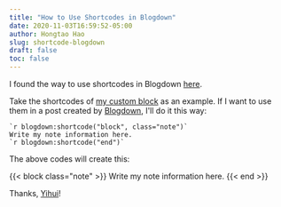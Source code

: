 ```yaml
---
title: "How to Use Shortcodes in Blogdown"
date: 2020-11-03T16:59:52-05:00
author: Hongtao Hao
slug: shortcode-blogdown
draft: false
toc: false
---
```

I found the way to use shortcodes in Blogdown [here](https://github.com/rstudio/blogdown/issues/40#issuecomment-478863914).

Take the shortcodes of [my custom block](/en/blog/custom-blocks-hugo/) as an example. If I want to use them in a post created by [Blogdown](https://bookdown.org/yihui/blogdown/), I'll do it this way:

```
`r blogdown:shortcode("block", class="note")`
Write my note information here.
`r blogdown:shortcode("end")`
```

The above codes will create this:

{{< block class="note" >}}
Write my note information here.
{{< end >}}

Thanks, [Yihui](https://github.com/rstudio/blogdown/issues/40#issuecomment-300997712)!